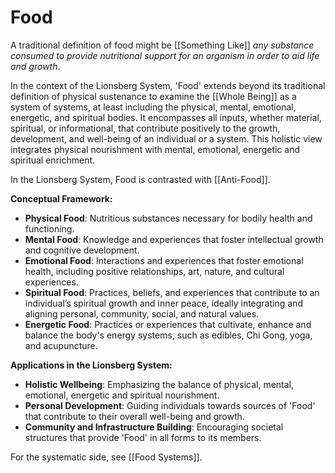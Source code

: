 # Food

A traditional definition of food might be [[Something Like]] *any substance consumed to provide nutritional support for an organism in order to aid life and growth*.

In the context of the Lionsberg System, 'Food' extends beyond its traditional definition of physical sustenance to examine the [[Whole Being]] as a system of systems, at least including the physical, mental, emotional, energetic, and spiritual bodies. It encompasses all inputs, whether material, spiritual, or informational, that contribute positively to the growth, development, and well-being of an individual or a system. This holistic view integrates physical nourishment with mental, emotional, energetic and spiritual enrichment.

In the Lionsberg System, Food is contrasted with [[Anti-Food]]. 

**Conceptual Framework:**

- **Physical Food**: Nutritious substances necessary for bodily health and functioning.
- **Mental Food**: Knowledge and experiences that foster intellectual growth and cognitive development.
- **Emotional Food**: Interactions and experiences that foster emotional health, including positive relationships, art, nature, and cultural experiences.
- **Spiritual Food**: Practices, beliefs, and experiences that contribute to an individual’s spiritual growth and inner peace, ideally integrating and aligning personal, community, social, and natural values. 
- **Energetic Food**: Practices or experiences that cultivate, enhance and balance the body's energy systems, such as edibles, Chi Gong, yoga, and acupuncture. 

**Applications in the Lionsberg System:**

- **Holistic Wellbeing**: Emphasizing the balance of physical, mental, emotional, energetic and spiritual nourishment.
- **Personal Development**: Guiding individuals towards sources of 'Food' that contribute to their overall well-being and growth.
- **Community and Infrastructure Building**: Encouraging societal structures that provide 'Food' in all forms to its members.

For the systematic side, see [[Food Systems]]. 